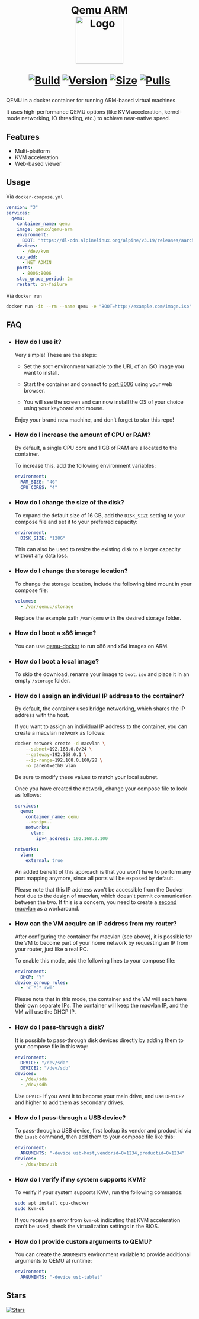 <h1 align="center">Qemu ARM<br />
<div align="center">
<a href="https://github.com/qemus/qemu-arm"><img src="https://github.com/qemus/qemu-arm/raw/master/.github/logo.png" title="Logo" style="max-width:100%;" width="128" /></a>
</div>
<div align="center">

[![Build]][build_url]
[![Version]][tag_url]
[![Size]][tag_url]
[![Pulls]][hub_url]

</div></h1>

QEMU in a docker container for running ARM-based virtual machines.

It uses high-performance QEMU options (like KVM acceleration, kernel-mode networking, IO threading, etc.) to achieve near-native speed.

## Features

 - Multi-platform
 - KVM acceleration
 - Web-based viewer

## Usage

Via `docker-compose.yml`

```yaml
version: "3"
services:
  qemu:
    container_name: qemu
    image: qemux/qemu-arm
    environment:
      BOOT: "https://dl-cdn.alpinelinux.org/alpine/v3.19/releases/aarch64/alpine-virt-3.19.1-aarch64.iso"
    devices:
      - /dev/kvm
    cap_add:
      - NET_ADMIN
    ports:
      - 8006:8006
    stop_grace_period: 2m
    restart: on-failure
```

Via `docker run`

```bash
docker run -it --rm --name qemu -e "BOOT=http://example.com/image.iso" -p 8006:8006 --device=/dev/kvm --cap-add NET_ADMIN qemux/qemu-arm
```

## FAQ

* ### How do I use it?

  Very simple! These are the steps:

  - Set the `BOOT` environment variable to the URL of an ISO image you want to install.

  - Start the container and connect to [port 8006](http://localhost:8006) using your web browser.

  - You will see the screen and can now install the OS of your choice using your keyboard and mouse.

  Enjoy your brand new machine, and don't forget to star this repo!

* ### How do I increase the amount of CPU or RAM?

  By default, a single CPU core and 1 GB of RAM are allocated to the container.

  To increase this, add the following environment variables:

  ```yaml
  environment:
    RAM_SIZE: "4G"
    CPU_CORES: "4"
  ```

* ### How do I change the size of the disk?

  To expand the default size of 16 GB, add the `DISK_SIZE` setting to your compose file and set it to your preferred capacity:

  ```yaml
  environment:
    DISK_SIZE: "128G"
  ```
  
  This can also be used to resize the existing disk to a larger capacity without any data loss.
  
* ### How do I change the storage location?

  To change the storage location, include the following bind mount in your compose file:

  ```yaml
  volumes:
    - /var/qemu:/storage
  ```

  Replace the example path `/var/qemu` with the desired storage folder.

* ### How do I boot a x86 image?

  You can use [qemu-docker](https://github.com/qemus/qemu-docker/) to run x86 and x64 images on ARM.

* ### How do I boot a local image?

  To skip the download, rename your image to `boot.iso` and place it in an empty `/storage` folder.

* ### How do I assign an individual IP address to the container?

  By default, the container uses bridge networking, which shares the IP address with the host. 

  If you want to assign an individual IP address to the container, you can create a macvlan network as follows:

  ```bash
  docker network create -d macvlan \
      --subnet=192.168.0.0/24 \
      --gateway=192.168.0.1 \
      --ip-range=192.168.0.100/28 \
      -o parent=eth0 vlan
  ```
  
  Be sure to modify these values to match your local subnet. 

  Once you have created the network, change your compose file to look as follows:

  ```yaml
  services:
    qemu:
      container_name: qemu
      ..<snip>..
      networks:
        vlan:
          ipv4_address: 192.168.0.100

  networks:
    vlan:
      external: true
  ```
 
  An added benefit of this approach is that you won't have to perform any port mapping anymore, since all ports will be exposed by default.

  Please note that this IP address won't be accessible from the Docker host due to the design of macvlan, which doesn't permit communication between the two. If this is a concern, you need to create a [second macvlan](https://blog.oddbit.com/post/2018-03-12-using-docker-macvlan-networks/#host-access) as a workaround.

* ### How can the VM acquire an IP address from my router?

  After configuring the container for macvlan (see above), it is possible for the VM to become part of your home network by requesting an IP from your router, just like a real PC.

  To enable this mode, add the following lines to your compose file:

  ```yaml
  environment:
    DHCP: "Y"
  device_cgroup_rules:
    - 'c *:* rwm'
  ```

  Please note that in this mode, the container and the VM will each have their own separate IPs. The container will keep the macvlan IP, and the VM will use the DHCP IP.

* ### How do I pass-through a disk?

  It is possible to pass-through disk devices directly by adding them to your compose file in this way:

  ```yaml
  environment:
    DEVICE: "/dev/sda"
    DEVICE2: "/dev/sdb"
  devices:
    - /dev/sda
    - /dev/sdb
  ```

  Use `DEVICE` if you want it to become your main drive, and use `DEVICE2` and higher to add them as secondary drives.

* ### How do I pass-through a USB device?

  To pass-through a USB device, first lookup its vendor and product id via the `lsusb` command, then add them to your compose file like this:

  ```yaml
  environment:
    ARGUMENTS: "-device usb-host,vendorid=0x1234,productid=0x1234"
  devices:
    - /dev/bus/usb
  ```

* ### How do I verify if my system supports KVM?

  To verify if your system supports KVM, run the following commands:

  ```bash
  sudo apt install cpu-checker
  sudo kvm-ok
  ```

  If you receive an error from `kvm-ok` indicating that KVM acceleration can't be used, check the virtualization settings in the BIOS.

* ### How do I provide custom arguments to QEMU?

  You can create the `ARGUMENTS` environment variable to provide additional arguments to QEMU at runtime:

  ```yaml
  environment:
    ARGUMENTS: "-device usb-tablet"
  ```

## Stars
[![Stars](https://starchart.cc/qemus/qemu-arm.svg?variant=adaptive)](https://starchart.cc/qemus/qemu-arm)

[build_url]: https://github.com/qemus/qemu-arm/
[hub_url]: https://hub.docker.com/r/qemux/qemu-arm/
[tag_url]: https://hub.docker.com/r/qemux/qemu-arm/tags

[Build]: https://github.com/qemus/qemu-arm/actions/workflows/build.yml/badge.svg
[Size]: https://img.shields.io/docker/image-size/qemux/qemu-arm/latest?color=066da5&label=size
[Pulls]: https://img.shields.io/docker/pulls/qemux/qemu-arm.svg?style=flat&label=pulls&logo=docker
[Version]: https://img.shields.io/docker/v/qemux/qemu-arm/latest?arch=arm64&sort=semver&color=066da5
